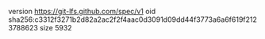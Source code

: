 version https://git-lfs.github.com/spec/v1
oid sha256:c3312f3271b2d82a2ac2f2f4aac0d3091d09dd44f3773a6a6f619f2123788623
size 5932

